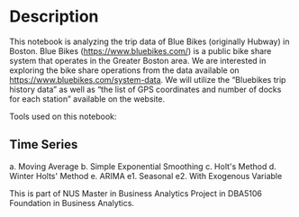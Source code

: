 # Description
This notebook is analyzing the trip data of Blue Bikes (originally Hubway) in Boston. Blue Bikes (https://www.bluebikes.com/) is a public bike share system that operates in the Greater Boston area. We are interested in exploring the bike share operations from the data available on https://www.bluebikes.com/system-data. We will utilize the “Bluebikes trip history data” as well as “the list of GPS coordinates and number of docks for each station” available on the website.

Tools used on this notebook:
## Time Series
a. Moving Average
b. Simple Exponential Smoothing
c. Holt's Method
d. Winter Holts' Method
e. ARIMA 
e1. Seasonal
e2. With Exogenous Variable

This is part of NUS Master in Business Analytics Project in DBA5106 Foundation in Business Analytics.
